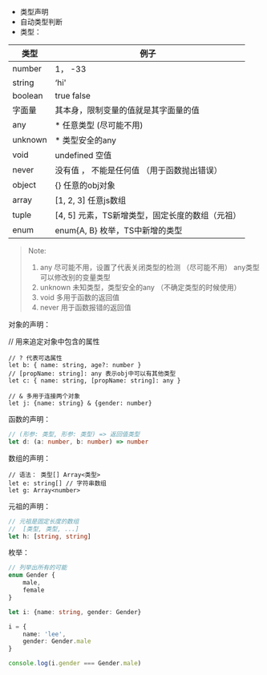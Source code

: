 



- 类型声明
- 自动类型判断
- 类型：

| 类型    | 例子                                            |
| ------- | ----------------------------------------------- |
| number  | 1， -33                                         |
| string  | ‘hi'                                            |
| boolean | true false                                      |
| 字面量  | 其本身，限制变量的值就是其字面量的值            |
| any     | * 任意类型 (尽可能不用)                         |
| unknown | * 类型安全的any                                 |
| void    | undefined 空值                                  |
| never   | 没有值 ， 不能是任何值 （用于函数抛出错误）     |
| object  | {} 任意的obj对象                                |
| array   | [1, 2, 3] 任意js数组                            |
| tuple   | [4, 5] 元素，TS新增类型，固定长度的数组（元祖） |
| enum    | enum{A, B}  枚举，TS中新增的类型                |



> Note:
>
> 1. any 尽可能不用，设置了代表关闭类型的检测 （尽可能不用） any类型可以修改别的变量类型
> 2. unknown 未知类型，类型安全的any （不确定类型的时候使用）
> 3. void 多用于函数的返回值
> 4. never 用于函数报错的返回值



对象的声明：

// 用来追定对象中包含的属性

```tsx
// ? 代表可选属性
let b: { name: string, age?: number }
// [propName: string]: any 表示obj中可以有其他类型
let c: { name: string, [propName: string]: any }

// & 多用于连接两个对象
let j: {name: string} & {gender: number}
```



函数的声明：

```typescript
// (形参: 类型, 形参: 类型) => 返回值类型
let d: (a: number, b: number) => number
```



数组的声明：

```tsx
// 语法： 类型[] Array<类型>
let e: string[] // 字符串数组
let g: Array<number>
```



元祖的声明：

```typescript
// 元祖是固定长度的数组
//  [类型, 类型, ...]
let h: [string, string]
```



枚举：

```typescript
// 列举出所有的可能
enum Gender {
    male,
    female
}

let i: {name: string, gender: Gender}

i = {
    name: 'lee',
    gender: Gender.male
}

console.log(i.gender === Gender.male)
```

